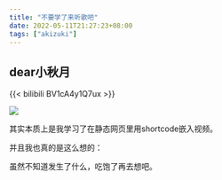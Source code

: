 ```yaml
---
title: "不要学了来听歌吧"
date: 2022-05-11T21:27:23+08:00
tags: ["akizuki"]
---
```


## dear小秋月

{{< bilibili BV1cA4y1Q7ux >}}

![](kitty.png)

其实本质上是我学习了在静态网页里用shortcode嵌入视频。

并且我也真的是这么想的：

虽然不知道发生了什么，吃饱了再去想吧。
